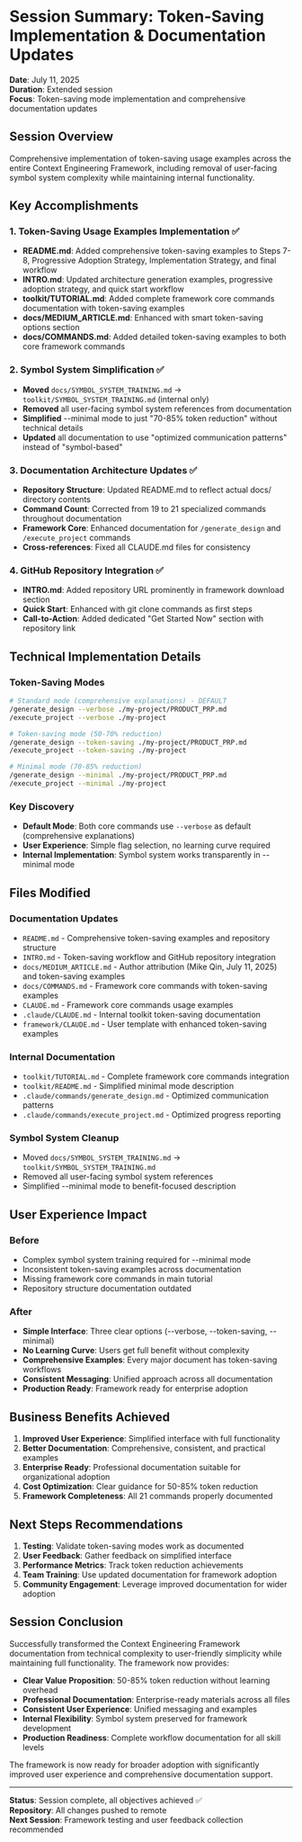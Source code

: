 # Session Summary: Token-Saving Implementation & Documentation Updates

**Date**: July 11, 2025  
**Duration**: Extended session  
**Focus**: Token-saving mode implementation and comprehensive documentation updates

## Session Overview

Comprehensive implementation of token-saving usage examples across the entire Context Engineering Framework, including removal of user-facing symbol system complexity while maintaining internal functionality.

## Key Accomplishments

### 1. Token-Saving Usage Examples Implementation ✅
- **README.md**: Added comprehensive token-saving examples to Steps 7-8, Progressive Adoption Strategy, Implementation Strategy, and final workflow
- **INTRO.md**: Updated architecture generation examples, progressive adoption strategy, and quick start workflow
- **toolkit/TUTORIAL.md**: Added complete framework core commands documentation with token-saving examples
- **docs/MEDIUM_ARTICLE.md**: Enhanced with smart token-saving options section
- **docs/COMMANDS.md**: Added detailed token-saving examples to both core framework commands

### 2. Symbol System Simplification ✅
- **Moved** `docs/SYMBOL_SYSTEM_TRAINING.md` → `toolkit/SYMBOL_SYSTEM_TRAINING.md` (internal only)
- **Removed** all user-facing symbol system references from documentation
- **Simplified** --minimal mode to just "70-85% token reduction" without technical details
- **Updated** all documentation to use "optimized communication patterns" instead of "symbol-based"

### 3. Documentation Architecture Updates ✅
- **Repository Structure**: Updated README.md to reflect actual docs/ directory contents
- **Command Count**: Corrected from 19 to 21 specialized commands throughout documentation
- **Framework Core**: Enhanced documentation for `/generate_design` and `/execute_project` commands
- **Cross-references**: Fixed all CLAUDE.md files for consistency

### 4. GitHub Repository Integration ✅
- **INTRO.md**: Added repository URL prominently in framework download section
- **Quick Start**: Enhanced with git clone commands as first steps
- **Call-to-Action**: Added dedicated "Get Started Now" section with repository link

## Technical Implementation Details

### Token-Saving Modes
```bash
# Standard mode (comprehensive explanations) - DEFAULT
/generate_design --verbose ./my-project/PRODUCT_PRP.md
/execute_project --verbose ./my-project

# Token-saving mode (50-70% reduction)
/generate_design --token-saving ./my-project/PRODUCT_PRP.md
/execute_project --token-saving ./my-project

# Minimal mode (70-85% reduction)
/generate_design --minimal ./my-project/PRODUCT_PRP.md
/execute_project --minimal ./my-project
```

### Key Discovery
- **Default Mode**: Both core commands use `--verbose` as default (comprehensive explanations)
- **User Experience**: Simple flag selection, no learning curve required
- **Internal Implementation**: Symbol system works transparently in --minimal mode

## Files Modified

### Documentation Updates
- `README.md` - Comprehensive token-saving examples and repository structure
- `INTRO.md` - Token-saving workflow and GitHub repository integration
- `docs/MEDIUM_ARTICLE.md` - Author attribution (Mike Qin, July 11, 2025) and token-saving examples
- `docs/COMMANDS.md` - Framework core commands with token-saving examples
- `CLAUDE.md` - Framework core commands usage examples
- `.claude/CLAUDE.md` - Internal toolkit token-saving documentation
- `framework/CLAUDE.md` - User template with enhanced token-saving examples

### Internal Documentation
- `toolkit/TUTORIAL.md` - Complete framework core commands integration
- `toolkit/README.md` - Simplified minimal mode description
- `.claude/commands/generate_design.md` - Optimized communication patterns
- `.claude/commands/execute_project.md` - Optimized progress reporting

### Symbol System Cleanup
- Moved `docs/SYMBOL_SYSTEM_TRAINING.md` → `toolkit/SYMBOL_SYSTEM_TRAINING.md`
- Removed all user-facing symbol system references
- Simplified --minimal mode to benefit-focused description

## User Experience Impact

### Before
- Complex symbol system training required for --minimal mode
- Inconsistent token-saving examples across documentation
- Missing framework core commands in main tutorial
- Repository structure documentation outdated

### After
- **Simple Interface**: Three clear options (--verbose, --token-saving, --minimal)
- **No Learning Curve**: Users get full benefit without complexity
- **Comprehensive Examples**: Every major document has token-saving workflows
- **Consistent Messaging**: Unified approach across all documentation
- **Production Ready**: Framework ready for enterprise adoption

## Business Benefits Achieved

1. **Improved User Experience**: Simplified interface with full functionality
2. **Better Documentation**: Comprehensive, consistent, and practical examples
3. **Enterprise Ready**: Professional documentation suitable for organizational adoption
4. **Cost Optimization**: Clear guidance for 50-85% token reduction
5. **Framework Completeness**: All 21 commands properly documented

## Next Steps Recommendations

1. **Testing**: Validate token-saving modes work as documented
2. **User Feedback**: Gather feedback on simplified interface
3. **Performance Metrics**: Track token reduction achievements
4. **Team Training**: Use updated documentation for framework adoption
5. **Community Engagement**: Leverage improved documentation for wider adoption

## Session Conclusion

Successfully transformed the Context Engineering Framework documentation from technical complexity to user-friendly simplicity while maintaining full functionality. The framework now provides:

- **Clear Value Proposition**: 50-85% token reduction without learning overhead
- **Professional Documentation**: Enterprise-ready materials across all files
- **Consistent User Experience**: Unified messaging and examples
- **Internal Flexibility**: Symbol system preserved for framework development
- **Production Readiness**: Complete workflow documentation for all skill levels

The framework is now ready for broader adoption with significantly improved user experience and comprehensive documentation support.

---

**Status**: Session complete, all objectives achieved ✅  
**Repository**: All changes pushed to remote  
**Next Session**: Framework testing and user feedback collection recommended